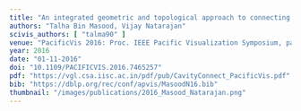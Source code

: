 ```yaml
---
title: "An integrated geometric and topological approach to connecting cavities in biomolecules"
authors: "Talha Bin Masood, Vijay Natarajan"
scivis_authors: [ "talma90" ]
venue: "PacificVis 2016: Proc. IEEE Pacific Visualization Symposium, pages 104-111"
year: 2016
date: "01-11-2016"
doi: "10.1109/PACIFICVIS.2016.7465257"
pdf: "https://vgl.csa.iisc.ac.in/pdf/pub/CavityConnect_PacificVis.pdf"
bib: "https://dblp.org/rec/conf/apvis/MasoodN16.bib"
thumbnail: "/images/publications/2016_Masood_Natarajan.png"
---
```

